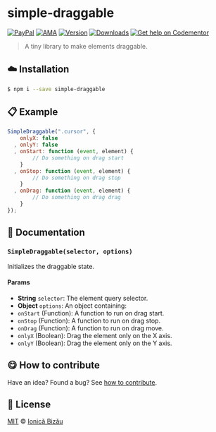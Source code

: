 
# simple-draggable

 [![PayPal](https://img.shields.io/badge/%24-paypal-f39c12.svg)][paypal-donations] [![AMA](https://img.shields.io/badge/ask%20me-anything-1abc9c.svg)](https://github.com/IonicaBizau/ama) [![Version](https://img.shields.io/npm/v/simple-draggable.svg)](https://www.npmjs.com/package/simple-draggable) [![Downloads](https://img.shields.io/npm/dt/simple-draggable.svg)](https://www.npmjs.com/package/simple-draggable) [![Get help on Codementor](https://cdn.codementor.io/badges/get_help_github.svg)](https://www.codementor.io/johnnyb?utm_source=github&utm_medium=button&utm_term=johnnyb&utm_campaign=github)

> A tiny library to make elements draggable.

## :cloud: Installation

```sh
$ npm i --save simple-draggable
```


## :clipboard: Example



```js
SimpleDraggable(".cursor", {
    onlyX: false
  , onlyY: false
  , onStart: function (event, element) {
        // Do something on drag start
    }
  , onStop: function (event, element) {
        // Do something on drag stop
    }
  , onDrag: function (event, element) {
        // Do something on drag drag
    }
});
```

## :memo: Documentation


### `SimpleDraggable(selector, options)`
Initializes the draggable state.

#### Params
- **String** `selector`: The element query selector.
- **Object** `options`: An object containing:
 - `onStart` (Function): A function to run on drag start.
 - `onStop` (Function): A function to run on drag stop.
 - `onDrag` (Function): A function to run on drag move.
 - `onlyX` (Boolean): Drag the element only on the X axis.
 - `onlyY` (Boolean): Drag the element only on the Y axis.



## :yum: How to contribute
Have an idea? Found a bug? See [how to contribute][contributing].


## :scroll: License

[MIT][license] © [Ionică Bizău][website]

[paypal-donations]: https://www.paypal.com/cgi-bin/webscr?cmd=_s-xclick&hosted_button_id=RVXDDLKKLQRJW
[donate-now]: http://i.imgur.com/6cMbHOC.png

[license]: http://showalicense.com/?fullname=Ionic%C4%83%20Biz%C4%83u%20%3Cbizauionica%40gmail.com%3E%20(http%3A%2F%2Fionicabizau.net)&year=2014#license-mit
[website]: http://ionicabizau.net
[contributing]: /CONTRIBUTING.md
[docs]: /DOCUMENTATION.md
